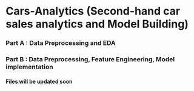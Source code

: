 # Cars-Analytics (Second-hand car sales analytics and Model Building)

### Part A : Data Preprocessing and EDA

### Part B : Data Preprocessing, Feature Engineering, Model implementation

#### Files will be updated soon
